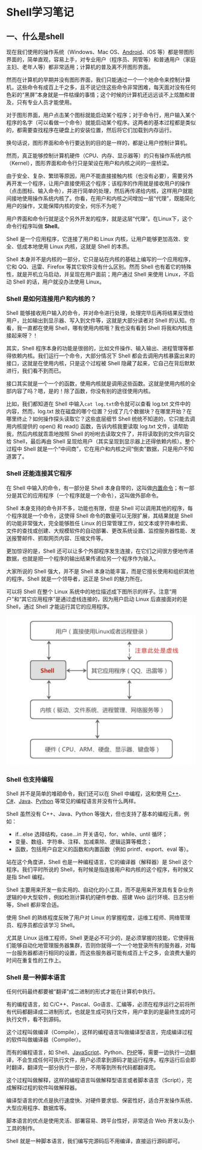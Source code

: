 # Shell学习笔记

## 一、什么是shell

现在我们使用的操作系统（Windows、Mac OS、[Android](http://c.biancheng.net/android/)、iOS 等）都是带图形界面的，简单直观，容易上手，对专业用户（程序员、网管等）和普通用户（家庭主妇、老年人等）都非常适用；计算机的普及离不开图形界面。  
  
然而在计算机的早期并没有图形界面，我们只能通过一个一个地命令来控制计算机，这些命令有成百上千之多，且不说记住这些命令非常困难，每天面对没有任何色彩的“黑屏”本身就是一件枯燥的事情；这个时候的计算机还远远谈不上炫酷和普及，只有专业人员才能使用。

对于图形界面，用户点击某个图标就能启动某个程序；对于命令行，用户输入某个程序的名字（可以看做一个命令）就能启动某个程序。这两者的基本过程都是类似的，都需要查找程序在硬盘上的安装位置，然后将它们加载到内存运行。

换句话说，图形界面和命令行要达到的目的是一样的，都是让用户控制计算机。

然而，真正能够控制计算机硬件（CPU、内存、显示器等）的只有操作系统内核（Kernel），图形界面和命令行只是架设在用户和内核之间的一座桥梁。

由于安全、复杂、繁琐等原因，用户不能直接接触内核（也没有必要），需要另外再开发一个程序，让用户直接使用这个程序；该程序的作用就是接收用户的操作（点击图标、输入命令），并进行简单的处理，然后再传递给内核，这样用户就能间接地使用操作系统内核了。你看，在用户和内核之间增加一层“代理”，既能简化用户的操作，又能保障内核的安全，何乐不为呢？  
  
用户界面和命令行就是这个另外开发的程序，就是这层“代理”。在Linux下，这个命令行程序叫做 **Shell**。  
  
Shell 是一个应用程序，它连接了用户和 Linux 内核，让用户能够更加高效、安全、低成本地使用 Linux 内核，这就是 Shell 的本质。  
  
Shell 本身并不是内核的一部分，它只是站在内核的基础上编写的一个应用程序，它和 QQ、迅雷、Firefox 等其它软件没有什么区别。然而 Shell 也有着它的特殊性，就是开机立马启动，并呈现在用户面前；用户通过 Shell 来使用 Linux，不启动 Shell 的话，用户就没办法使用 Linux。

### Shell 是如何连接用户和内核的？

Shell 能够接收用户输入的命令，并对命令进行处理，处理完毕后再将结果反馈给用户，比如输出到显示器、写入到文件等，这就是大部分读者对 Shell 的认知。你看，我一直都在使用 Shell，哪有使用内核哦？我也没有看到 Shell 将我和内核连接起来呀？！  
  
其实，Shell 程序本身的功能是很弱的，比如文件操作、输入输出、进程管理等都得依赖内核。我们运行一个命令，大部分情况下 Shell 都会去调用内核暴露出来的接口，这就是在使用内核，只是这个过程被 Shell 隐藏了起来，它自己在背后默默进行，我们看不到而已。  
  
接口其实就是一个一个的函数，使用内核就是调用这些函数。这就是使用内核的全部内容了吗？嗯，是的！除了函数，你没有别的途径使用内核。  
  
比如，我们都知道在 Shell 中输入`cat log.txt`命令就可以查看 log.txt 文件中的内容，然而，log.txt 放在磁盘的哪个位置？分成了几个数据块？在哪里开始？在哪里终止？如何操作探头读取它？这些底层细节 Shell 统统不知道的，它只能去调用内核提供的 open\(\) 和 read\(\) 函数，告诉内核我要读取 log.txt 文件，请帮助我，然后内核就乖乖地按照 Shell 的吩咐去读取文件了，并将读取到的文件内容交给 Shell，最后再由 Shell 呈现给用户（其实呈现到显示器上还得依赖内核）。整个过程中 Shell 就是一个“中间商”，它在用户和内核之间“倒卖”数据，只是用户不知道罢了。

### Shell 还能连接其它程序

在 Shell 中输入的命令，有一部分是 Shell 本身自带的，这叫做[内置命令](http://c.biancheng.net/view/1136.html)；有一部分是其它的应用程序（一个程序就是一个命令），这叫做外部命令。  
  
Shell 本身支持的命令并不多，功能也有限，但是 Shell 可以调用其他的程序，每个程序就是一个命令，这使得 Shell 命令的数量可以无限扩展，其结果就是 Shell 的功能非常强大，完全能够胜任 Linux 的日常管理工作，如文本或字符串检索、文件的查找或创建、大规模软件的自动部署、更改系统设置、监控服务器性能、发送报警邮件、抓取网页内容、压缩文件等。  
  
更加惊讶的是，Shell 还可以让多个外部程序发生连接，在它们之间很方便地传递数据，也就是把一个程序的输出结果传递给另一个程序作为输入。  
  
大家所说的 Shell 强大，并不是 Shell 本身功能丰富，而是它擅长使用和组织其他的程序。Shell 就是一个领导者，这正是 Shell 的魅力所在。  
  
可以将 Shell 在整个 Linux 系统中的地位描述成下图所示的样子。注意“用户”和“其它应用程序”是通过虚线连接的，因为用户启动 Linux 后直接面对的是 Shell，通过 Shell 才能运行其它的应用程序。

![](../.gitbook/assets/image%20%28133%29.png)

### Shell 也支持编程

Shell 并不是简单的堆砌命令，我们还可以在 Shell 中编程，这和使用 [C++](http://c.biancheng.net/cplus/)、[C\#](http://c.biancheng.net/csharp/)、[Java](http://c.biancheng.net/java/)、[Python](http://c.biancheng.net/python/) 等常见的编程语言并没有什么两样。  
  
Shell 虽然没有 C++、Java、Python 等强大，但也支持了基本的编程元素，例如：

* if...else 选择结构，case...in 开关语句，for、while、until 循环；
* 变量、数组、字符串、注释、加减乘除、逻辑运算等概念；
* 函数，包括用户自定义的函数和内置函数（例如 printf、export、eval 等）。

  
站在这个角度讲，Shell 也是一种编程语言，它的编译器（解释器）是 Shell 这个程序。我们平时所说的 Shell，有时候是指连接用户和内核的这个程序，有时候又是指 Shell 编程。  
  
Shell 主要用来开发一些实用的、自动化的小工具，而不是用来开发具有复杂业务逻辑的中大型软件，例如检测计算机的硬件参数、搭建 Web 运行环境、日志分析等，Shell 都非常合适。  
  
使用 Shell 的熟练程度反映了用户对 Linux 的掌握程度，运维工程师、网络管理员、程序员都应该学习 Shell。  
  
尤其是 Linux 运维工程师，Shell 更是必不可少的，是必须掌握的技能，它使得我们能够自动化地管理服务器集群，否则你就得一个一个地登录所有的服务器，对每一台服务器都进行相同的设置，而这些服务器可能有成百上千之多，会浪费大量的时间在重复性的工作上。  


### Shell 是一种脚本语言

任何代码最终都要被“翻译”成二进制的形式才能在计算机中执行。  
  
有的编程语言，如 C/C++、Pascal、Go语言、汇编等，必须在程序运行之前将所有代码都翻译成二进制形式，也就是生成可执行文件，用户拿到的是最终生成的可执行文件，看不到源码。  
  
这个过程叫做编译（Compile），这样的编程语言叫做编译型语言，完成编译过程的软件叫做编译器（Compiler）。  
  
而有的编程语言，如 Shell、[JavaScript](http://c.biancheng.net/js/)、Python、[PHP](http://c.biancheng.net/php/)等，需要一边执行一边翻译，不会生成任何可执行文件，用户必须拿到源码才能运行程序。程序运行后会即时翻译，翻译完一部分执行一部分，不用等到所有代码都翻译完。  
  
这个过程叫做解释，这样的编程语言叫做解释型语言或者脚本语言（Script），完成解释过程的软件叫做解释器。  
  
编译型语言的优点是执行速度快、对硬件要求低、保密性好，适合开发操作系统、大型应用程序、数据库等。  
  
脚本语言的优点是使用灵活、部署容易、跨平台性好，非常适合 Web 开发以及小工具的制作。  
  
Shell 就是一种脚本语言，我们编写完源码后不用编译，直接运行源码即可。

